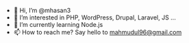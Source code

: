 - 👋 Hi, I’m @mhasan3
- 👀 I’m interested in PHP, WordPress, Drupal, Laravel, JS ...
- 🌱 I’m currently learning Node.js
- 📫 How to reach me? Say hello to mahmudul96@gmail.com

<!---
mhasan3/mhasan3 is a ✨ special ✨ repository because its `README.md` (this file) appears on your GitHub profile.
You can click the Preview link to take a look at your changes.
--->
